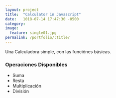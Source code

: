 ```yaml
---
layout: project
title:  "Calculator in Javascript"
date:   1018-07-14 17:47:30 -0500
category:
image:
  feature: single01.jpg
permalink: /portfolio/:title/
---
```

Una Calculadora simple, con las funciónes básicas.

### Operaciones Disponibles
- Suma
- Resta
- Multiplicación
- División

